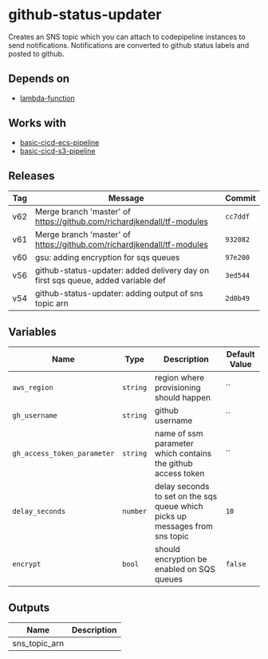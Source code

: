 github-status-updater
======


Creates an SNS topic which you can attach to codepipeline instances to send notifications.  Notifications are converted to github status labels and posted to github.

Depends on
------

* [lambda-function](../lambda-function/README.md)



Works with
------

* [basic-cicd-ecs-pipeline](../basic-cicd-ecs-pipeline/README.md)
* [basic-cicd-s3-pipeline](../basic-cicd-s3-pipeline/README.md)



Releases
------

|Tag | Message | Commit|
--- | --- | ---
v62 | Merge branch 'master' of https://github.com/richardjkendall/tf-modules | `cc7ddf`
v61 | Merge branch 'master' of https://github.com/richardjkendall/tf-modules | `932082`
v60 | gsu: adding encryption for sqs queues | `97e200`
v56 | github-status-updater: added delivery day on first sqs queue, added variable def | `3ed544`
v54 | github-status-updater: adding output of sns topic arn | `2d0b49`

Variables
------

|Name | Type | Description | Default Value|
--- | --- | --- | ---
`aws_region` | `string` | region where provisioning should happen | ``
`gh_username` | `string` | github username | ``
`gh_access_token_parameter` | `string` | name of ssm parameter which contains the github access token | ``
`delay_seconds` | `number` | delay seconds to set on the sqs queue which picks up messages from sns topic | `10`
`encrypt` | `bool` | should encryption be enabled on SQS queues | `false`

Outputs
------

|Name | Description|
--- | ---
sns_topic_arn | 

